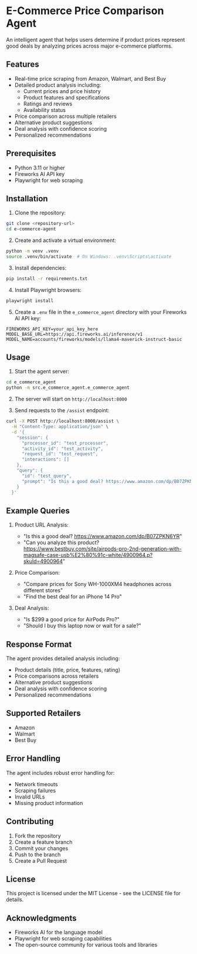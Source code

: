 # E-Commerce Price Comparison Agent

An intelligent agent that helps users determine if product prices represent good deals by analyzing prices across major e-commerce platforms.

## Features

- Real-time price scraping from Amazon, Walmart, and Best Buy
- Detailed product analysis including:
  - Current prices and price history
  - Product features and specifications
  - Ratings and reviews
  - Availability status
- Price comparison across multiple retailers
- Alternative product suggestions
- Deal analysis with confidence scoring
- Personalized recommendations

## Prerequisites

- Python 3.11 or higher
- Fireworks AI API key
- Playwright for web scraping

## Installation

1. Clone the repository:
```bash
git clone <repository-url>
cd e-commerce-agent
```

2. Create and activate a virtual environment:
```bash
python -m venv .venv
source .venv/bin/activate  # On Windows: .venv\Scripts\activate
```

3. Install dependencies:
```bash
pip install -r requirements.txt
```

4. Install Playwright browsers:
```bash
playwright install
```

5. Create a `.env` file in the `e_commerce_agent` directory with your Fireworks AI API key:
```
FIREWORKS_API_KEY=your_api_key_here
MODEL_BASE_URL=https://api.fireworks.ai/inference/v1
MODEL_NAME=accounts/fireworks/models/llama4-maverick-instruct-basic
```

## Usage

1. Start the agent server:
```bash
cd e_commerce_agent
python -m src.e_commerce_agent.e_commerce_agent
```

2. The server will start on `http://localhost:8000`

3. Send requests to the `/assist` endpoint:
```bash
curl -X POST http://localhost:8000/assist \
  -H "Content-Type: application/json" \
  -d '{
    "session": {
      "processor_id": "test_processor",
      "activity_id": "test_activity",
      "request_id": "test_request",
      "interactions": []
    },
    "query": {
      "id": "test_query",
      "prompt": "Is this a good deal? https://www.amazon.com/dp/B07ZPKN6YR"
    }
  }'
```

## Example Queries

1. Product URL Analysis:
   - "Is this a good deal? https://www.amazon.com/dp/B07ZPKN6YR"
   - "Can you analyze this product? https://www.bestbuy.com/site/airpods-pro-2nd-generation-with-magsafe-case-usb%E2%80%91c-white/4900964.p?skuId=4900964"

2. Price Comparison:
   - "Compare prices for Sony WH-1000XM4 headphones across different stores"
   - "Find the best deal for an iPhone 14 Pro"

3. Deal Analysis:
   - "Is $299 a good price for AirPods Pro?"
   - "Should I buy this laptop now or wait for a sale?"

## Response Format

The agent provides detailed analysis including:
- Product details (title, price, features, rating)
- Price comparisons across retailers
- Alternative product suggestions
- Deal analysis with confidence scoring
- Personalized recommendations

## Supported Retailers

- Amazon
- Walmart
- Best Buy

## Error Handling

The agent includes robust error handling for:
- Network timeouts
- Scraping failures
- Invalid URLs
- Missing product information

## Contributing

1. Fork the repository
2. Create a feature branch
3. Commit your changes
4. Push to the branch
5. Create a Pull Request

## License

This project is licensed under the MIT License - see the LICENSE file for details.

## Acknowledgments

- Fireworks AI for the language model
- Playwright for web scraping capabilities
- The open-source community for various tools and libraries
